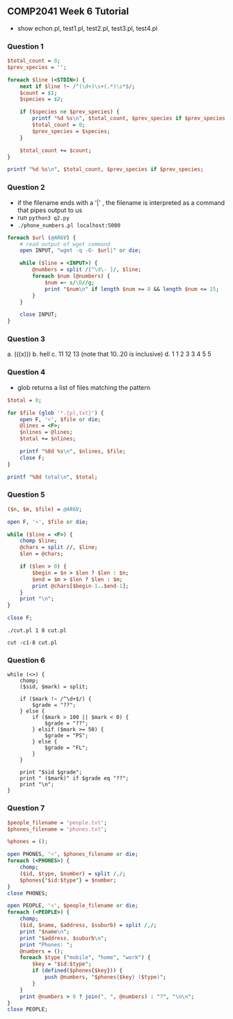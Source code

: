 ## COMP2041 Week 6 Tutorial

- show echon.pl, test1.pl, test2.pl, test3.pl, test4.pl

### Question 1

```perl
$total_count = 0;
$prev_species = '';

foreach $line (<STDIN>) {
    next if $line !~ /^(\d+)\s+(.*)\s*$/;
    $count = $1;
    $species = $2;

    if ($species ne $prev_species) {
        printf "%d %s\n", $total_count, $prev_species if $prev_species;
        $total_count = 0;
        $prev_species = $species;
    }

    $total_count += $count;
}

printf "%d %s\n", $total_count, $prev_species if $prev_species;
```

### Question 2

- if the filename ends with a '|' , the filename is interpreted as a command that pipes output to us
- run `python3 q2.py`
- `./phone_numbers.pl localhost:5000`

```perl
foreach $url (@ARGV) {
    # read output of wget command
    open INPUT, "wget -q -O- $url|" or die;

    while ($line = <INPUT>) {
        @numbers = split /[^\d\- ]/, $line;
        foreach $num (@numbers) {
            $num =~ s/\D//g;
            print "$num\n" if length $num >= 8 && length $num <= 15;
        }
    }

    close INPUT;
}
```

### Question 3

a. (((x)))
b. hell
c. 11 12 13 (note that 10..20 is inclusive)
d. 1 1 2 3 3 4 5 5

### Question 4

- glob returns a list of files matching the pattern

```perl
$total = 0;

for $file (glob '*.{pl,txt}') {
    open F, '<', $file or die;
    @lines = <F>;
    $nlines = @lines;
    $total += $nlines;

    printf "%8d %s\n", $nlines, $file;
    close F;
}

printf "%8d total\n", $total;
```

### Question 5

```perl
($n, $m, $file) = @ARGV;

open F, '<', $file or die;

while ($line = <F>) {
    chomp $line;
    @chars = split //, $line;
    $len = @chars;

    if ($len > 0) {
        $begin = $n > $len ? $len : $n;
        $end = $m > $len ? $len : $m;
        print @chars[$begin-1..$end-1];
    }
    print "\n";
}

close F;

```

`./cut.pl 1 8 cut.pl`

`cut -c1-8 cut.pl`

### Question 6

```
while (<>) {
    chomp;
    ($sid, $mark) = split;

    if ($mark !~ /^\d+$/) {
        $grade = "??";
    } else {
        if ($mark > 100 || $mark < 0) {
            $grade = "??";
        } elsif ($mark >= 50) {
            $grade = "PS";
        } else {
            $grade = "FL";
        }
    }

    print "$sid $grade";
    print " ($mark)" if $grade eq "??";
    print "\n";
}
```

### Question 7

```perl
$people_filename = 'people.txt';
$phones_filename = 'phones.txt';

%phones = ();

open PHONES, '<', $phones_filename or die;
foreach (<PHONES>) {
    chomp;
    ($id, $type, $number) = split /,/;
    $phones{"$id:$type"} = $number;
}
close PHONES;

open PEOPLE, '<', $people_filename or die;
foreach (<PEOPLE>) {
    chomp;
    ($id, $name, $address, $suburb) = split /,/;
    print "$name\n";
    print "$address, $suburb\n";
    print "Phones: ";
    @numbers = ();
    foreach $type ("mobile", "home", "work") {
        $key = "$id:$type";
        if (defined($phones{$key})) {
            push @numbers, "$phones{$key} ($type)";
        }
    }
    print @numbers > 0 ? join(", ", @numbers) : "?", "\n\n";
}
close PEOPLE;
```

